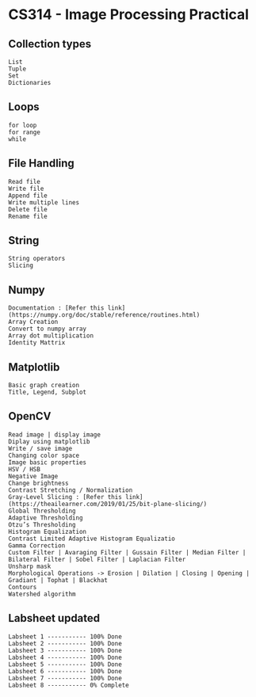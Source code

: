# CS314 - Image Processing Practical

## Collection types

    List
    Tuple
    Set
    Dictionaries

## Loops

    for loop
    for range
    while

## File Handling

    Read file
    Write file
    Append file
    Write multiple lines
    Delete file
    Rename file

## String

    String operators
    Slicing

## Numpy

    Documentation : [Refer this link](https://numpy.org/doc/stable/reference/routines.html)
    Array Creation
    Convert to numpy array
    Array dot multiplication
    Identity Mattrix

## Matplotlib

    Basic graph creation
    Title, Legend, Subplot

## OpenCV

    Read image | display image
    Diplay using matplotlib
    Write / save image
    Changing color space
    Image basic properties
    HSV / HSB
    Negative Image
    Change brightness
    Contrast Stretching / Normalization
    Gray-Level Slicing : [Refer this link](https://theailearner.com/2019/01/25/bit-plane-slicing/)
    Global Thresholding
    Adaptive Thresholding
    Otzu’s Thresholding
    Histogram Equalization
    Contrast Limited Adaptive Histogram Equalizatio
    Gamma Correction
    Custom Filter | Avaraging Filter | Gussain Filter | Median Filter | Bilateral Filter | Sobel Filter | Laplacian Filter
    Unsharp mask
    Morphological Operations -> Erosion | Dilation | Closing | Opening | Gradiant | Tophat | Blackhat
    Contours
    Watershed algorithm

## Labsheet updated

    Labsheet 1 ----------- 100% Done
    Labsheet 2 ----------- 100% Done
    Labsheet 3 ----------- 100% Done
    Labsheet 4 ----------- 100% Done
    Labsheet 5 ----------- 100% Done
    Labsheet 6 ----------- 100% Done
    Labsheet 7 ----------- 100% Done
    Labsheet 8 ----------- 0% Complete
